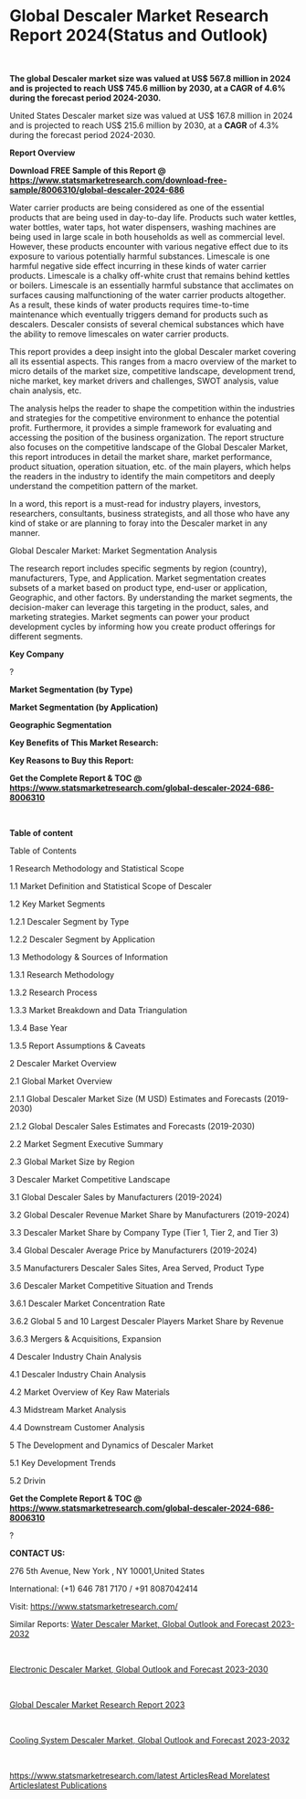 <h1>Global Descaler Market Research Report 2024(Status and Outlook)</h1><br/><p><strong>The global Descaler market size was valued at US$ 567.8 million in 2024 and is projected to reach US$ 745.6 million by 2030, at a <strong>CAGR</strong> of 4.6% during the forecast period 2024-2030.</strong></p>
 
 
 
 <p>United States Descaler market size was valued at US$ 167.8 million in 2024 and is projected to reach US$ 215.6 million by 2030, at a <strong>CAGR</strong> of 4.3% during the forecast period 2024-2030.</p>
 
 
 
 <p><strong>Report Overview</strong></p>
 
 
 
 <p><strong>Download FREE Sample of this Report @ <a href="https://www.statsmarketresearch.com/download-free-sample/8006310/global-descaler-2024-686">https://www.statsmarketresearch.com/download-free-sample/8006310/global-descaler-2024-686</a></strong></p>
 
 
 
 <p>Water carrier products are being considered as one of the essential products that are being used in day-to-day life. Products such water kettles, water bottles, water taps, hot water dispensers, washing machines are being used in large scale in both households as well as commercial level. However, these products encounter with various negative effect due to its exposure to various potentially harmful substances. Limescale is one harmful negative side effect incurring in these kinds of water carrier products. Limescale is a chalky off-white crust that remains behind kettles or boilers. Limescale is an essentially harmful substance that acclimates on surfaces causing malfunctioning of the water carrier products altogether. As a result, these kinds of water products requires time-to-time maintenance which eventually triggers demand for products such as descalers. Descaler consists of several chemical substances which have the ability to remove limescales on water carrier products.</p>
 
 
 
 <p>This report provides a deep insight into the global Descaler market covering all its essential aspects. This ranges from a macro overview of the market to micro details of the market size, competitive landscape, development trend, niche market, key market drivers and challenges, SWOT analysis, value chain analysis, etc.</p>
 
 
 
 <p>The analysis helps the reader to shape the competition within the industries and strategies for the competitive environment to enhance the potential profit. Furthermore, it provides a simple framework for evaluating and accessing the position of the business organization. The report structure also focuses on the competitive landscape of the Global Descaler Market, this report introduces in detail the market share, market performance, product situation, operation situation, etc. of the main players, which helps the readers in the industry to identify the main competitors and deeply understand the competition pattern of the market.</p>
 
 
 
 <p>In a word, this report is a must-read for industry players, investors, researchers, consultants, business strategists, and all those who have any kind of stake or are planning to foray into the Descaler market in any manner.</p>
 
 
 
 <p>Global Descaler Market: Market Segmentation Analysis</p>
 
 
 
 <p>The research report includes specific segments by region (country), manufacturers, Type, and Application. Market segmentation creates subsets of a market based on product type, end-user or application, Geographic, and other factors. By understanding the market segments, the decision-maker can leverage this targeting in the product, sales, and marketing strategies. Market segments can power your product development cycles by informing how you create product offerings for different segments.</p>
 
 
 
 <p><strong>Key Company</strong></p>
 
 
 
 <p>? </p>
 
 
 
 <p><strong>Market Segmentation (by Type)</strong></p>
 
 
 
 <p><strong>Market Segmentation (<strong>by Application</strong>)</strong></p>
 
 
 
 <p><strong>Geographic Segmentation</strong></p>
 
 
 
 <p><strong>Key Benefits of This Market Research:</strong></p>
 
 
 
 <p><strong>Key <strong>Reasons to Buy</strong> this Report:</strong></p>
 
 
 
 <div><b>Get the Complete Report & TOC @ <a href="https://www.statsmarketresearch.com/global-descaler-2024-686-8006310">https://www.statsmarketresearch.com/global-descaler-2024-686-8006310</a></b></div>
 
 
 
 <p><br />
 
 <b>Table of content</b></p>
 
 
 
 <p>Table of Contents<br />
 
 1 Research Methodology and Statistical Scope<br />
 
 1.1 Market Definition and Statistical Scope of Descaler<br />
 
 1.2 Key Market Segments<br />
 
 1.2.1 Descaler Segment by Type<br />
 
 1.2.2 Descaler Segment by Application<br />
 
 1.3 Methodology & Sources of Information<br />
 
 1.3.1 Research Methodology<br />
 
 1.3.2 Research Process<br />
 
 1.3.3 Market Breakdown and Data Triangulation<br />
 
 1.3.4 Base Year<br />
 
 1.3.5 Report Assumptions & Caveats<br />
 
 2 Descaler Market Overview<br />
 
 2.1 Global Market Overview<br />
 
 2.1.1 Global Descaler Market Size (M USD) Estimates and Forecasts (2019-2030)<br />
 
 2.1.2 Global Descaler Sales Estimates and Forecasts (2019-2030)<br />
 
 2.2 Market Segment Executive Summary<br />
 
 2.3 Global Market Size by Region<br />
 
 3 Descaler Market Competitive Landscape<br />
 
 3.1 Global Descaler Sales by Manufacturers (2019-2024)<br />
 
 3.2 Global Descaler Revenue Market Share by Manufacturers (2019-2024)<br />
 
 3.3 Descaler Market Share by Company Type (Tier 1, Tier 2, and Tier 3)<br />
 
 3.4 Global Descaler Average Price by Manufacturers (2019-2024)<br />
 
 3.5 Manufacturers Descaler Sales Sites, Area Served, Product Type<br />
 
 3.6 Descaler Market Competitive Situation and Trends<br />
 
 3.6.1 Descaler Market Concentration Rate<br />
 
 3.6.2 Global 5 and 10 Largest Descaler Players Market Share by Revenue<br />
 
 3.6.3 Mergers & Acquisitions, Expansion<br />
 
 4 Descaler Industry Chain Analysis<br />
 
 4.1 Descaler Industry Chain Analysis<br />
 
 4.2 Market Overview of Key Raw Materials<br />
 
 4.3 Midstream Market Analysis<br />
 
 4.4 Downstream Customer Analysis<br />
 
 5 The Development and Dynamics of Descaler Market<br />
 
 5.1 Key Development Trends<br />
 
 5.2 Drivin</p>
 
 
 
 <div><b>Get the Complete Report & TOC @ <a href="https://www.statsmarketresearch.com/global-descaler-2024-686-8006310">https://www.statsmarketresearch.com/global-descaler-2024-686-8006310</a></b></div>
 
 
 
 <p>? </p>
 
 
 
 <p><b>CONTACT US:</b><br />
 
 276 5th Avenue, New York , NY 10001,United States<br />
 
 International: (+1) 646 781 7170 / +91 8087042414<br />
 
 Visit: <a href="https://www.statsmarketresearch.com/">https://www.statsmarketresearch.com/</a><br />
 
 Similar Reports: <a href="https://www.statsmarketresearch.com/global-descaler-2024-686-8006310">Water Descaler Market, Global Outlook and Forecast 2023-2032</a><br />
 
 <br />
 
 <a href="https://www.statsmarketresearch.com/global-descaler-2024-686-8006310">Electronic Descaler Market, Global Outlook and Forecast 2023-2030</a><br />
 
 <br />
 
 <a href="https://www.statsmarketresearch.com/global-descaler-2024-686-8006310">Global Descaler Market Research Report 2023</a><br />
 
 <br />
 
 <a href="https://www.statsmarketresearch.com/global-descaler-2024-686-8006310">Cooling System Descaler Market, Global Outlook and Forecast 2023-2032</a><br />
 
 <br />
 
 <a href="https://gyeongbokgung.com">https://www.statsmarketresearch.com/</a><a href="https://hallyeomaritime.com">latest Articles</a><a href="https://jingwansa.com">Read More</a><a href="https://nguoiviet.jp/">latest Articles</a><a href="https://www.intelmarketresearch.com/">latest Publications</a></p>